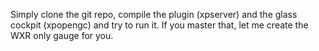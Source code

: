 Simply clone the git repo, compile the plugin (xpserver) and the glass
cockpit (xpopengc) and try to run it. If you master that, let me create
the WXR only gauge for you.
